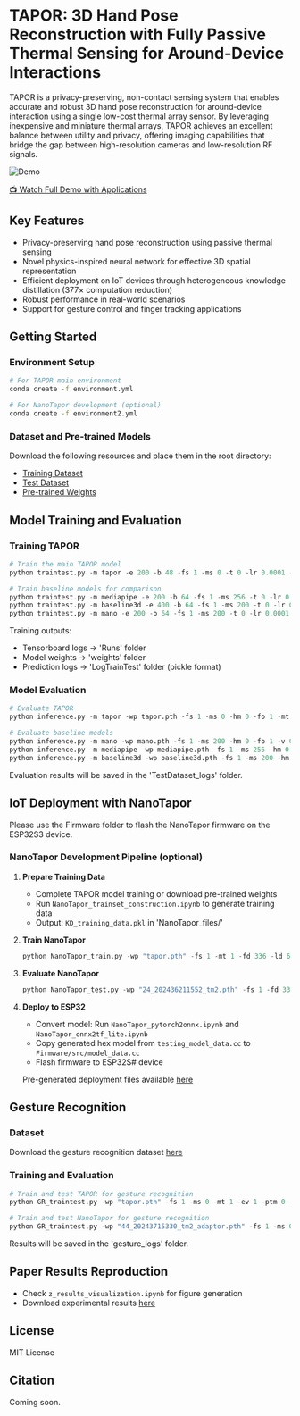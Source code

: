 # TAPOR: 3D Hand Pose Reconstruction with Fully Passive Thermal Sensing for Around-Device Interactions

TAPOR is a privacy-preserving, non-contact sensing system that enables accurate and robust 3D hand pose reconstruction for around-device interaction using a single low-cost thermal array sensor. By leveraging inexpensive and miniature thermal arrays, TAPOR achieves an excellent balance between utility and privacy, offering imaging capabilities that bridge the gap between high-resolution cameras and low-resolution RF signals.

![Demo](figures/short_demo1(1).gif)

[📺 Watch Full Demo with Applications](https://www.youtube.com/watch?v=dRiqxPZx4zk)

## Key Features
- Privacy-preserving hand pose reconstruction using passive thermal sensing
- Novel physics-inspired neural network for effective 3D spatial representation
- Efficient deployment on IoT devices through heterogeneous knowledge distillation (377× computation reduction)
- Robust performance in real-world scenarios
- Support for gesture control and finger tracking applications

## Getting Started

### Environment Setup
```bash
# For TAPOR main environment
conda create -f environment.yml

# For NanoTapor development (optional)
conda create -f environment2.yml
```

### Dataset and Pre-trained Models
Download the following resources and place them in the root directory:
- [Training Dataset](https://drive.google.com/file/d/12Ppoh15nomnVAKo2UFQRqgcLeDRh5hGk/view?usp=sharing)
- [Test Dataset](https://drive.google.com/file/d/1cnwdelIiV4V15rq3ANN93YsNvAjpvV5O/view?usp=sharing)
- [Pre-trained Weights](https://drive.google.com/file/d/183gpLbMAORcaPqkF7naI5xlrQ5T2p_MJ/view?usp=sharing)

## Model Training and Evaluation

### Training TAPOR
```python
# Train the main TAPOR model
python traintest.py -m tapor -e 200 -b 48 -fs 1 -ms 0 -t 0 -lr 0.0001 -hm 0 -fo 1 -s 0 -mt 1 -ls jb -tqdm 1 

# Train baseline models for comparison
python traintest.py -m mediapipe -e 200 -b 64 -fs 1 -ms 256 -t 0 -lr 0.001 -hm 0 -fo 0 -s 2 
python traintest.py -m baseline3d -e 400 -b 64 -fs 1 -ms 200 -t 0 -lr 0.00001 -hm 1 -fo 1 -s 3 
python traintest.py -m mano -e 200 -b 64 -fs 1 -ms 200 -t 0 -lr 0.0001 -hm 0 -fo 1 -s 0 
```

Training outputs:
- Tensorboard logs → 'Runs' folder
- Model weights → 'weights' folder
- Prediction logs → 'LogTrainTest' folder (pickle format)

### Model Evaluation
```python
# Evaluate TAPOR
python inference.py -m tapor -wp tapor.pth -fs 1 -ms 0 -hm 0 -fo 1 -mt 1 -v 0 

# Evaluate baseline models
python inference.py -m mano -wp mano.pth -fs 1 -ms 200 -hm 0 -fo 1 -v 0 
python inference.py -m mediapipe -wp mediapipe.pth -fs 1 -ms 256 -hm 0 -fo 1 -v 0 
python inference.py -m baseline3d -wp baseline3d.pth -fs 1 -ms 200 -hm 0 -fo 1 -v 0 
```

Evaluation results will be saved in the 'TestDataset_logs' folder.

## IoT Deployment with NanoTapor
Please use the Firmware folder to flash the NanoTapor firmware on the ESP32S3 device. 

### NanoTapor Development Pipeline (optional)

1. **Prepare Training Data**
   - Complete TAPOR model training or download pre-trained weights
   - Run `NanoTapor_trainset_construction.ipynb` to generate training data
   - Output: `KD_training_data.pkl` in 'NanoTapor_files/'

2. **Train NanoTapor**
   ```python
   python NanoTapor_train.py -wp "tapor.pth" -fs 1 -mt 1 -fd 336 -ld 64 -ft 0 -lr 0.00001 -bs 32 -ep 100 -dd 0 -v 0 
   ```

3. **Evaluate NanoTapor**
   ```python
   python NanoTapor_test.py -wp "24_202436211552_tm2.pth" -fs 1 -fd 336 -ld 48 -bs 128 -dd 0 -v 0
   ```

4. **Deploy to ESP32**
   - Convert model: Run `NanoTapor_pytorch2onnx.ipynb` and `NanoTapor_onnx2tf_lite.ipynb`
   - Copy generated hex model from `testing_model_data.cc` to `Firmware/src/model_data.cc`
   - Flash firmware to ESP32S# device
   
   Pre-generated deployment files available [here](https://drive.google.com/file/d/1qX8qTc5dIomArVZT7GhbGCIVZ4NH6nFY/view?usp=sharing)

## Gesture Recognition

### Dataset
Download the gesture recognition dataset [here](https://drive.google.com/file/d/1JmTD0N_9hdhCS8JOSd9t2bQ_NmB9BbdB/view?usp=sharing)

### Training and Evaluation
```python
# Train and test TAPOR for gesture recognition
python GR_traintest.py -wp "tapor.pth" -fs 1 -ms 0 -mt 1 -ev 1 -ptm 0 -lr 0.0001 -bs 32 -ep 100 -dd 0

# Train and test NanoTapor for gesture recognition
python GR_traintest.py -wp "44_20243715330_tm2_adaptor.pth" -fs 1 -ms 0 -mt 8 -ev 4 -ptm 1 -lr 0.0001 -bs 32 -ep 1000 -dd 0
```

Results will be saved in the 'gesture_logs' folder.

## Paper Results Reproduction
- Check `z_results_visualization.ipynb` for figure generation
- Download experimental results [here](https://drive.google.com/file/d/1Q_BTcYwpz4F0oT0bDqio4qohWCSYecxe/view?usp=sharing)

## License
MIT License

## Citation
Coming soon.
